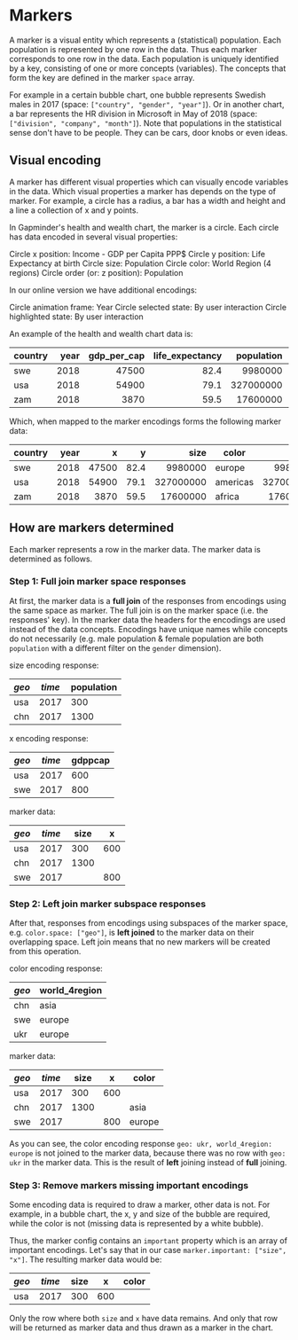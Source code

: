 # Markers

A marker is a visual entity which represents a (statistical) population. Each population is represented by one row in the data. Thus each marker corresponds to one row in the data. Each population is uniquely identified by a key, consisting of one or more concepts (variables). The concepts that form the key are defined in the marker `space` array. 

For example in a certain bubble chart, one bubble represents Swedish males in 2017 (space: `["country", "gender", "year"]`). Or in another chart, a bar represents the HR division in Microsoft in May of 2018 (space: `["division", "company", "month"]`). Note that populations in the statistical sense don't have to be people. They can be cars, door knobs or even ideas. 

## Visual encoding

A marker has different visual properties which can visually encode variables in the data. Which visual properties a marker has depends on the type of marker. For example, a circle has a radius, a bar has a width and height and a line a collection of x and y points.

In Gapminder's health and wealth chart, the marker is a circle. Each circle has data encoded in several visual properties:

Circle x position: Income - GDP per Capita PPP$
Circle y position: Life Expectancy at birth
Circle size: Population
Circle color: World Region (4 regions)
Circle order (or: z position): Population

In our online version we have additional encodings:

Circle animation frame: Year
Circle selected state: By user interaction
Circle highlighted state: By user interaction

An example of the health and wealth chart data is:

| country | year | gdp_per_cap | life_expectancy | population | world_4region |
| ------- | ---: | ----------: | --------------: | ---------: | ------------- |
| swe     | 2018 |       47500 |            82.4 |    9980000 | europe        |
| usa     | 2018 |       54900 |            79.1 |  327000000 | americas      |
| zam     | 2018 |        3870 |            59.5 |   17600000 | africa        |

Which, when mapped to the marker encodings forms the following marker data:

| country | year |     x |    y |      size | color    |     order | frame |
| ------- | ---: | ----: | ---: | --------: | -------- | --------: | ----- |
| swe     | 2018 | 47500 | 82.4 |   9980000 | europe   |   9980000 | 2018  |
| usa     | 2018 | 54900 | 79.1 | 327000000 | americas | 327000000 | 2018  |
| zam     | 2018 |  3870 | 59.5 |  17600000 | africa   |  17600000 | 2018  |

## How are markers determined

Each marker represents a row in the marker data. The marker data is determined as follows.

### Step 1: Full join marker space responses

At first, the marker data is a **full join** of the responses from encodings using the same space as marker. The full join is on the marker space (i.e. the responses' key). In the marker data the headers for the encodings are used instead of the data concepts. Encodings have unique names while concepts do not necessarily (e.g. male population & female population are both `population` with a different filter on the `gender` dimension).

size encoding response:

| *geo* | *time* | population |
| ----- | ------ | ---------- |
| usa   | 2017   | 300        |
| chn   | 2017   | 1300       |

x encoding response:

| *geo* | *time* | gdppcap |
| ----- | ------ | ------- |
| usa   | 2017   | 600     |
| swe   | 2017   | 800     |

marker data:

| *geo* | *time* | size | x    |
| ----- | ------ | ---- | ---- |
| usa   | 2017   | 300  | 600  |
| chn   | 2017   | 1300 |      |
| swe   | 2017   |      | 800  |

### Step 2: Left join marker subspace responses

After that, responses from encodings using subspaces of the marker space, e.g. `color.space: ["geo"]`, is **left joined** to the marker data on their overlapping space. Left join means that no new markers will be created from this operation.

color encoding response:

| _geo_ | world_4region |
| ----- | ------------- |
| chn   | asia          |
| swe   | europe        |
| ukr   | europe        |

marker data:

| *geo* | _time_ | size | x    | color  |
| ----- | ------ | ---- | ---- | ------ |
| usa   | 2017   | 300  | 600  |        |
| chn   | 2017   | 1300 |      | asia   |
| swe   | 2017   |      | 800  | europe |

As you can see, the color encoding response `geo: ukr, world_4region: europe` is not joined to the marker data, because there was no row with `geo: ukr` in the marker data. This is the result of **left** joining instead of **full** joining.

### Step 3: Remove markers missing important encodings

Some encoding data is required to draw a marker, other data is not. For example, in a bubble chart, the x, y and size of the bubble are required, while the color is not (missing data is represented by a white bubble).

Thus, the marker config contains an `important` property which is an array of important encodings. Let's say that in our case `marker.important: ["size", "x"]`. The resulting marker data would be:

| *geo* | _time_ | size | x    | color |
| ----- | ------ | ---- | ---- | ----- |
| usa   | 2017   | 300  | 600  |       |

Only the row where both `size` and `x` have data remains. And only that row will be returned as marker data and thus drawn as a marker in the chart.